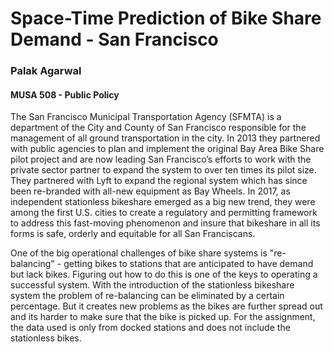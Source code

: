 # Space-Time Prediction of Bike Share Demand - San Francisco  
### Palak Agarwal
#### MUSA 508 - Public Policy

The San Francisco Municipal Transportation Agency (SFMTA) is a department of the City and County of San Francisco responsible for the management of all ground transportation in the city. In 2013 they partnered with public agencies to plan and implement the original Bay Area Bike Share pilot project and are now leading San Francisco’s efforts to work with the private sector partner to expand the system to over ten times its pilot size. They partnered with Lyft to expand the regional system which has since been re-branded with all-new equipment as Bay Wheels. In 2017, as independent stationless bikeshare emerged as a big new trend, they were among the first U.S. cities to create a regulatory and permitting framework to address this fast-moving phenomenon and insure that bikeshare in all its forms is safe, orderly and equitable for all San Franciscans.

One of the big operational challenges of bike share systems is "re-balancing" - getting bikes to stations that are anticipated to have demand but lack bikes. Figuring out how to do this is one of the keys to operating a successful system. With the introduction of the stationless bikeshare system the problem of re-balancing can be eliminated by a certain percentage. But it creates new problems as the bikes are further spread out and its harder to make sure that the bike is picked up. For the assignment, the data used is only from docked stations and does not include the stationless bikes.
